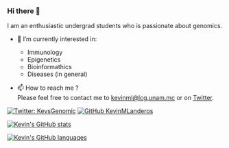 ### Hi there 👋

<!--
**KevinMLanderos/KevinMLanderos** is a ✨ _special_ ✨ repository because its `README.md` (this file) appears on your GitHub profile.

Here are some ideas to get you started:

- 🔭 I’m currently working on ...
- 🌱 I’m currently learning ...
- 👯 I’m looking to collaborate on ...
- 🤔 I’m looking for help with ...
- 💬 Ask me about ...
- 😄 Pronouns: ...
- ⚡ Fun fact: ...
[![Linkedin: thaianebraga](https://img.shields.io/badge/-thaianebraga-blue?style=flat-square&logo=Linkedin&logoColor=white&link=https://www.linkedin.com/in/thaianebraga/)](https://www.linkedin.com/in/thaianebraga/)
-->

I am an enthusiastic undergrad students who is passionate about genomics.
- 🔭 I’m currently interested in:
  - Immunology
  - Epigenetics
  - Bioinformathics
  - Diseases (in general)
  
- 📫 How to reach me ?  
Please feel free to contact me to kevinml@lcg.unam.mc or on [Twitter](https://twitter.com/KevsGenomic).


[![Twitter: KevsGenomic](https://img.shields.io/twitter/follow/KevsGenomic?style=social)](https://twitter.com/KevsGenomic)
[![GitHub KevinMLanderos](https://img.shields.io/github/followers/KevinMLanderos?label=follow&style=social)](https://github.com/KevinMLanderos)


[![Kevin's GitHub stats](https://github-readme-stats.vercel.app/api?username=KevinMLanderos&show_icons=true&theme=merko)](https://github.com/anuraghazra/github-readme-stats)


[![Kevin's GitHub languages](https://github-readme-stats.vercel.app/api/top-langs?username=KevinMLanderos&layout=compact&theme=dark)](https://github.com/anuraghazra/github-readme-stats)
